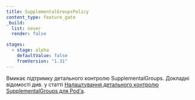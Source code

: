 ```yaml
---
title: SupplementalGroupsPolicy
content_type: feature_gate
_build:
  list: never
  render: false

stages:
  - stage: alpha
    defaultValue: false
    fromVersion: "1.31"
---
```

Вмикає підтримку детального контролю SupplementalGroups. Докладні відомості див. у статті [Налаштування детального контролю SupplementalGroups для Podʼа](/uk/docs/tasks/configure-pod-container/security-context/#supplementalgroupspolicy).

